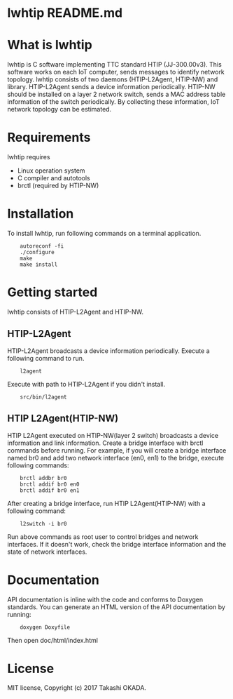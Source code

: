 # lwhtip README.md

# What is lwhtip
lwhtip is C software implementing TTC standard HTIP (JJ-300.00v3).
This software works on each IoT computer, sends messages to identify network topology.
lwhtip consists of two daemons (HTIP-L2Agent, HTIP-NW) and library.
HTIP-L2Agent sends a device information periodically.
HTIP-NW should be installed on a layer 2 network switch, sends a MAC address table information of the switch periodically.
By collecting these information, IoT network topology can be estimated.

# Requirements
lwhtip requires

* Linux operation system
* C compiler and autotools
* brctl (required by HTIP-NW)

# Installation
To install lwhtip, run following commands on a terminal application.

        autoreconf -fi
        ./configure
        make
        make install

# Getting started
lwhtip consists of HTIP-L2Agent and HTIP-NW.

## HTIP-L2Agent
HTIP-L2Agent broadcasts a device information periodically.
Execute a following command to run.

        l2agent

Execute with path to HTIP-L2Agent if you didn't install.

        src/bin/l2agent

## HTIP L2Agent(HTIP-NW)
HTIP L2Agent executed on HTIP-NW(layer 2 switch) broadcasts a device information and link information.
Create a bridge interface with brctl commands before running.
For example, if you will create a bridge interface named br0 and add two network interface (en0, en1) to the bridge, execute following commands:

        brctl addbr br0
        brctl addif br0 en0
        brctl addif br0 en1

After creating a bridge interface, run HTIP L2Agent(HTIP-NW) with a following command:

        l2switch -i br0

Run above commands as root user to control bridges and network interfaces.
If it doesn't work, check the bridge interface information and the state of network interfaces.

# Documentation
API documentation is inline with the code and conforms to Doxygen standards. You can generate an HTML version of the API documentation by running:

        doxygen Doxyfile

Then open doc/html/index.html

# License
MIT license, Copyright (c) 2017 Takashi OKADA.
